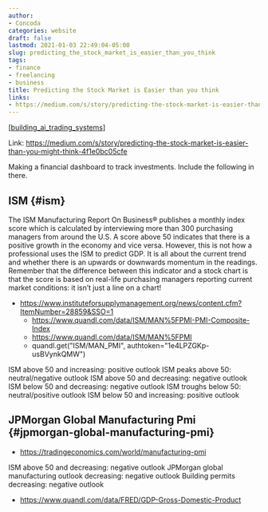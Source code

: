 ```yaml
---
author:
- Concoda
categories: website
draft: false
lastmod: 2021-01-03 22:49:04-05:00
slug: predicting_the_stock_market_is_easier_than_you_think
tags:
- finance
- freelancing
- business
title: Predicting the Stock Market is Easier than you think
links:
- https://medium.com/s/story/predicting-the-stock-market-is-easier-than-you-might-think-4f1e0bc05cfe
---
```


[[building_ai_trading_systems]]

Link: <https://medium.com/s/story/predicting-the-stock-market-is-easier-than-you-might-think-4f1e0bc05cfe>

Making a financial dashboard to track investments. Include the following in there.

## ISM {#ism}

The ISM Manufacturing Report On Business® publishes a monthly index score which
is calculated by interviewing more than 300 purchasing managers from around the
U.S. A score above 50 indicates that there is a positive growth in the economy
and vice versa. However, this is not how a professional uses the ISM to predict
GDP. It is all about the current trend and whether there is an upwards or
downwards momentum in the readings. Remember that the difference between this
indicator and a stock chart is that the score is based on real-life purchasing
managers reporting current market conditions: it isn’t just a line on a chart!

- <https://www.instituteforsupplymanagement.org/news/content.cfm?ItemNumber=28859&SSO=1>
  - <https://www.quandl.com/data/ISM/MAN%5FPMI-PMI-Composite-Index>
  - <https://www.quandl.com/data/ISM/MAN%5FPMI>
  - quandl.get("ISM/MAN\_PMI", authtoken="1e4LPZGKp-usBVynkQMW")

ISM above 50 and increasing: positive outlook
ISM peaks above 50: neutral/negative outlook
ISM above 50 and decreasing: negative outlook
ISM below 50 and decreasing: negative outlook
ISM troughs below 50: neutral/positive outlook
ISM below 50 and increasing: positive outlook

## JPMorgan Global Manufacturing Pmi {#jpmorgan-global-manufacturing-pmi}

- <https://tradingeconomics.com/world/manufacturing-pmi>

ISM above 50 and decreasing: negative outlook
JPMorgan global manufacturing outlook decreasing: negative outlook
Building permits decreasing: negative outlook

- <https://www.quandl.com/data/FRED/GDP-Gross-Domestic-Product>

[building_ai_trading_systems]: building_ai_trading_systems.md "Building AI Trading Systems"

[//begin]: # "Autogenerated link references for markdown compatibility"
[building_ai_trading_systems]: building_ai_trading_systems.md "Building AI Trading Systems"
[//end]: # "Autogenerated link references"